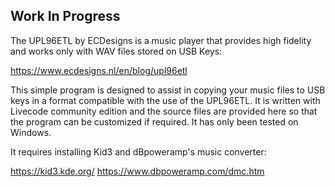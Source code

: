 
## Work In Progress

The UPL96ETL by ECDesigns is a music player that provides high fidelity and works only with WAV files stored on USB Keys:

https://www.ecdesigns.nl/en/blog/upl96etl

This simple program is designed to assist in copying your music files to USB keys in a format compatible with the use of the UPL96ETL. It is written with Livecode community edition and the source files are provided here so that the program can be customized if required. It has only been tested on Windows.

It requires installing Kid3 and dBpoweramp's music converter:

https://kid3.kde.org/
https://www.dbpoweramp.com/dmc.htm




